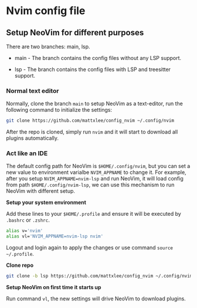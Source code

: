 # Nvim config file

## Setup NeoVim for different purposes

There are two branches: main, lsp.

* main - The branch contains the config files without any LSP support.

* lsp - The branch contains the config files with LSP and treesitter support.

### Normal text editor

Normally, clone the branch `main` to setup NeoVim as a text-editor, run the following command to initialize the settings:

```bash
git clone https://github.com/mattxlee/config_nvim ~/.config/nvim
```

After the repo is cloned, simply run `nvim` and it will start to download all plugins automatically.

### Act like an IDE

The default config path for NeoVim is `$HOME/.config/nvim`, but you can set a new value to environment varialbe `NVIM_APPNAME` to change it. For example, after you setup `NVIM_APPNAME=nvim-lsp` and run NeoVim, it will load config from path `$HOME/.config/nvim-lsp`, we can use this mechanism to run NeoVim with different setup.

**Setup your system environment**

Add these lines to your `$HOME/.profile` and ensure it will be executed by `.bashrc` or `.zshrc`.

```bash
alias v='nvim'
alias vl='NVIM_APPNAME=nvim-lsp nvim'
```

Logout and login again to apply the changes or use command `source ~/.profile`.

**Clone repo**

```bash
git clone -b lsp https://github.com/mattxlee/config_nvim ~/.config/nvim-lsp
```

**Setup NeoVim on first time it starts up**

Run command `vl`, the new settings will drive NeoVim to download plugins.

